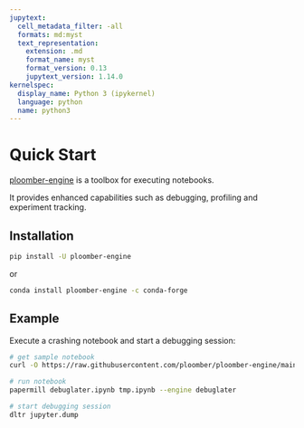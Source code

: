 ```yaml
---
jupytext:
  cell_metadata_filter: -all
  formats: md:myst
  text_representation:
    extension: .md
    format_name: myst
    format_version: 0.13
    jupytext_version: 1.14.0
kernelspec:
  display_name: Python 3 (ipykernel)
  language: python
  name: python3
---
```


# Quick Start

[ploomber-engine](https://github.com/ploomber/ploomber-engine) is a toolbox for executing notebooks.

It provides enhanced capabilities such as debugging, profiling and experiment tracking.

## Installation

```bash
pip install -U ploomber-engine
```

or

```bash
conda install ploomber-engine -c conda-forge
```
## Example

Execute a crashing notebook and start a debugging session:

```bash
# get sample notebook
curl -O https://raw.githubusercontent.com/ploomber/ploomber-engine/main/tests/assets/debuglater.ipynb

# run notebook
papermill debuglater.ipynb tmp.ipynb --engine debuglater

# start debugging session
dltr jupyter.dump
```
